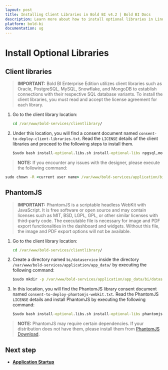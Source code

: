 ```yaml
---
layout: post
title: Installing Client Libraries in Bold BI v4.2 | Bold BI Docs
description: Learn more about how to install optional libraries in Linux machine to connect with respective SQL database variants of Bold BI v4.2.
platform: bold-bi
documentation: ug
---
```


# Install Optional Libraries 

## Client libraries

> **IMPORTANT:** Bold BI Enterprise Edition utilizes client libraries such as Oracle, PostgreSQL, MySQL, Snowflake, and MongoDB to establish connections with their respective SQL database variants. To install the client libraries, you must read and accept the license agreement for each library.

1. Go to the client library location:
   ```cmd
   cd /var/www/bold-services/clientlibrary/
   ```

2. Under this location, you will find a consent document named `consent-to-deploy-client-libraries.txt`. Read the `LICENSE` details of the client libraries and proceed to the following steps to install them.
   ```cmd
   $sudo bash install-optional.libs.sh install-optional-libs npgsql,mongodb,influxdb,snowflake,mysql,oracle
   ```

  > **NOTE:** If you encounter any issues with the designer, please execute the following command: </br>
   ```cmd
   sudo chown -R <current user name> /var/www/bold-services/application/bi/dataservice
   ```

## PhantomJS

> **IMPORTANT:** PhantomJS is a scriptable headless WebKit with JavaScript. It is free software or open source and may contain licenses such as MIT, BSD, LGPL, GPL, or other similar licenses with third-party code. The executable file is necessary for image and PDF export functionalities in the dashboard and widgets. Without this file, the image and PDF export options will not be available.

1. Go to the client library location:
   ```cmd
   cd /var/www/bold-services/clientlibrary/
   ```

2. Create a directory named `bi/dataservice` inside the directory `/var/www/bold-services/application/app_data/` by executing the following command:
   ```cmd
   $sudo mkdir -p /var/www/bold-services/application/app_data/bi/dataservice
   ```

3. In this location, you will find the PhantomJS library consent document named `consent-to-deploy-phantomjs-webkit.txt`. Read the PhantomJS `LICENSE` details and install PhantomJS by executing the following command:
   ```cmd
   $sudo bash install-optional.libs.sh install-optional-libs phantomjs
   ```

> **NOTE:** PhantomJS may require certain dependencies. If your distribution does not have them, please install them from [PhantomJS Download](https://phantomjs.org/download.html).

## Next step

* [**Application Startup**](/application-startup/)